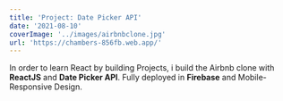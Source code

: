 ```yaml
---
title: 'Project: Date Picker API'
date: '2021-08-10'
coverImage: '../images/airbnbclone.jpg'
url: 'https://chambers-856fb.web.app/'
---
```


In order to learn React by building Projects, i build the Airbnb clone with **ReactJS** and **Date Picker API**. Fully deployed in **Firebase** and Mobile-Responsive Design.